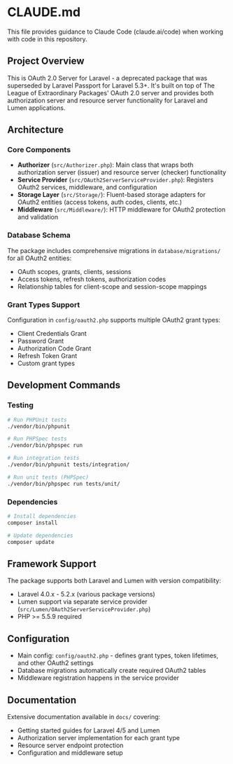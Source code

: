 # CLAUDE.md

This file provides guidance to Claude Code (claude.ai/code) when working with code in this repository.

## Project Overview

This is OAuth 2.0 Server for Laravel - a deprecated package that was superseded by Laravel Passport for Laravel 5.3+. It's built on top of The League of Extraordinary Packages' OAuth 2.0 server and provides both authorization server and resource server functionality for Laravel and Lumen applications.

## Architecture

### Core Components

- **Authorizer** (`src/Authorizer.php`): Main class that wraps both authorization server (issuer) and resource server (checker) functionality
- **Service Provider** (`src/OAuth2ServerServiceProvider.php`): Registers OAuth2 services, middleware, and configuration
- **Storage Layer** (`src/Storage/`): Fluent-based storage adapters for OAuth2 entities (access tokens, auth codes, clients, etc.)
- **Middleware** (`src/Middleware/`): HTTP middleware for OAuth2 protection and validation

### Database Schema

The package includes comprehensive migrations in `database/migrations/` for all OAuth2 entities:
- OAuth scopes, grants, clients, sessions
- Access tokens, refresh tokens, authorization codes
- Relationship tables for client-scope and session-scope mappings

### Grant Types Support

Configuration in `config/oauth2.php` supports multiple OAuth2 grant types:
- Client Credentials Grant
- Password Grant  
- Authorization Code Grant
- Refresh Token Grant
- Custom grant types

## Development Commands

### Testing
```bash
# Run PHPUnit tests
./vendor/bin/phpunit

# Run PHPSpec tests  
./vendor/bin/phpspec run

# Run integration tests
./vendor/bin/phpunit tests/integration/

# Run unit tests (PHPSpec)
./vendor/bin/phpspec run tests/unit/
```

### Dependencies
```bash
# Install dependencies
composer install

# Update dependencies
composer update
```

## Framework Support

The package supports both Laravel and Lumen with version compatibility:
- Laravel 4.0.x - 5.2.x (various package versions)
- Lumen support via separate service provider (`src/Lumen/OAuth2ServerServiceProvider.php`)
- PHP >= 5.5.9 required

## Configuration

- Main config: `config/oauth2.php` - defines grant types, token lifetimes, and other OAuth2 settings
- Database migrations automatically create required OAuth2 tables
- Middleware registration happens in the service provider

## Documentation

Extensive documentation available in `docs/` covering:
- Getting started guides for Laravel 4/5 and Lumen
- Authorization server implementation for each grant type  
- Resource server endpoint protection
- Configuration and middleware setup